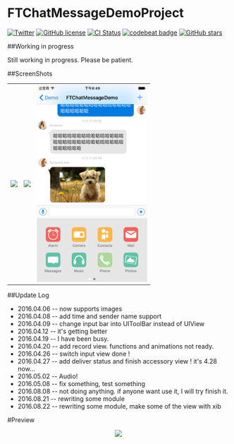 # FTChatMessageDemoProject

[![Twitter](https://img.shields.io/badge/twitter-@liufengting-blue.svg?style=flat)](http://twitter.com/liufengting) 
[![GitHub license](https://img.shields.io/badge/license-MIT-blue.svg)](https://raw.githubusercontent.com/liufengting/FTChatMessageDemoProject/master/LICENSE)
[![CI Status](http://img.shields.io/travis/liufengting/FTChatMessageDemoProject.svg?style=flat)](https://travis-ci.org/liufengting/FTChatMessageDemoProject)
[![codebeat badge](https://codebeat.co/badges/0fce523b-7c42-43a4-aa57-12b18f68c815)](https://codebeat.co/projects/github-com-liufengting-ftchatmessagedemoproject)
[![GitHub stars](https://img.shields.io/github/stars/liufengting/FTChatMessageDemoProject.svg)](https://github.com/liufengting/FTChatMessageDemoProject/stargazers)


##Working in progress

Still working in progress. Please be patient.


##ScreenShots

<table>
  <tr>
    <th><img src="/ResourceImages/1.jpg" width="250"/></th>
    <th><img src="/ResourceImages/2.jpg" width="250"/></th>
    <th><img src="/ResourceImages/3.jpg" width="250"/></th>
  </tr>
</table>




##Update Log

* 2016.04.06 -- now supports images
* 2016.04.08 -- add time and sender name support
* 2016.04.09 -- change input bar into UIToolBar instead of UIView
* 2016.04.12 -- it's getting better
* 2016.04.19 -- I have been busy.
* 2016.04.20 -- add record view. functions and animations not ready.
* 2016.04.26 -- switch input view done !
* 2016.04.27 -- add deliver status and finish accessory view ! it's 4.28 now...
* 2016.05.02 -- Audio!
* 2016.05.08 -- fix something, test something
* 2016.08.08 -- not doing anything. if anyone want use it, I will try finish it.
* 2016.08.21 -- rewriting some module
* 2016.08.22 -- rewriting some module, make some of the view with xib






#Preview

<center><img src="/ResourceImages/ChatMessageDemo.gif" width="300"/></center>






